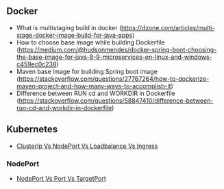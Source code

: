 ## Docker
- What is multistaging build in docker (https://dzone.com/articles/multi-stage-docker-image-build-for-java-apps)
- How to choose base image while building Dockerfile (https://medium.com/@hudsonmendes/docker-spring-boot-choosing-the-base-image-for-java-8-9-microservices-on-linux-and-windows-c459ec0c238)
- Maven base image for building Spring boot image (https://stackoverflow.com/questions/27767264/how-to-dockerize-maven-project-and-how-many-ways-to-accomplish-it)
- Difference between RUN cd and WORKDIR in Dockerfile (https://stackoverflow.com/questions/58847410/difference-between-run-cd-and-workdir-in-dockerfile)

## Kubernetes
- [ClusterIp Vs NodePort Vs Loadbalance Vs Ingress](https://medium.com/google-cloud/kubernetes-nodeport-vs-loadbalancer-vs-ingress-when-should-i-use-what-922f010849e0)
### NodePort
- [NodePort Vs Port Vs TargetPort](https://matthewpalmer.net/kubernetes-app-developer/articles/kubernetes-ports-targetport-nodeport-service.html)
